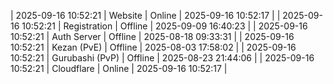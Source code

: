 | 2025-09-16 10:52:21 | Website | Online | 2025-09-16 10:52:17 |
| 2025-09-16 10:52:21 | Registration | Offline | 2025-09-09 16:40:23 |
| 2025-09-16 10:52:21 | Auth Server | Offline | 2025-08-18 09:33:31 |
| 2025-09-16 10:52:21 | Kezan (PvE) | Offline | 2025-08-03 17:58:02 |
| 2025-09-16 10:52:21 | Gurubashi (PvP) | Offline | 2025-08-23 21:44:06 |
| 2025-09-16 10:52:21 | Cloudflare | Online | 2025-09-16 10:52:17 |
